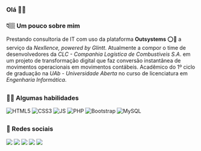 ### Olá 👋🏼

<h3>👇🏼 Um pouco sobre mim</h3>
Prestando consultoria de IT com uso da plataforma <strong>Outsystems</strong> ⭕🚀 a serviço da <i>Nexllence, powered by Glintt</i>. Atualmente a compor o time de desenvolvedores da <i>CLC - Companhia Logística de Combustíveis S.A</i>. em um projeto de transformação digital que faz conversão instantânea de movimentos operacionais em movimentos contábeis. Acadêmico do 1º ciclo de graduação na <i>UAb - Universidade Aberta</i> no curso de licenciatura em <i>Engenharia Informática</i>.

##
<h3>👨‍💻 Algumas habilidades</h3>
<div style="display: inline_block">
  <img aling="center" alt="HTML5"     src="https://img.shields.io/badge/HTML5-E34F26?style=for-the-badge&logo=html5&logoColor=white"/>
  <img aling="center" alt="CSS3"      src="https://img.shields.io/badge/CSS3-1572B6?style=for-the-badge&logo=css3&logoColor=white"/>
  <img aling="center" alt="JS"        src="https://img.shields.io/badge/JavaScript-F7DF1E?style=for-the-badge&logo=javascript&logoColor=black"/>
  <img aling="center" alt="PHP"       src="https://img.shields.io/badge/PHP-777BB4?style=for-the-badge&logo=php&logoColor=white"/>
  <img aling="center" alt="Bootstrap" src="https://img.shields.io/badge/Bootstrap-563D7C?style=for-the-badge&logo=bootstrap&logoColor=white"/>
  <img aling="center" alt="MySQL"     src="https://img.shields.io/badge/MySQL-00000F?style=for-the-badge&logo=mysql&logoColor=white"/>
</div>

##
<h3>🔗 Redes sociais</h3>
<div> 
  <a href="https://www.facebook.com/jhonatancomp" target="_blank"><img src="https://img.shields.io/badge/Facebook-1877F2?style=for-the-badge&logo=facebook&logoColor=white" target="_blank"></a>
  <a href="https://instagram.com/jhonatanomelo" target="_blank"><img src="https://img.shields.io/badge/-Instagram-%23E4405F?style=for-the-badge&logo=instagram&logoColor=white" target="_blank"></a>
  <a href="https://www.tiktok.com/@jhonatanomelo?" target="_blank"><img src="https://img.shields.io/badge/TikTok-000000?style=for-the-badge&logo=tiktok&logoColor=white target="_blank"></a>
  <a href="https://twitter.com/jhonatanomelo" target="_blank"><img src="https://img.shields.io/badge/Twitter-1DA1F2?style=for-the-badge&logo=twitter&logoColor=white" target="_blank"></a> 
  <a href="https://www.linkedin.com/in/jhonatanomelo" target="_blank"><img src="https://img.shields.io/badge/-LinkedIn-%230077B5?style=for-the-badge&logo=linkedin&logoColor=white" target="_blank"></a> 
</div>
